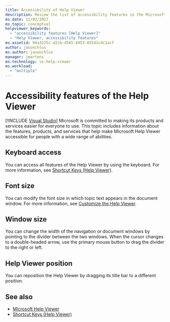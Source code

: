 ```yaml
---
title: Accessibility of Help Viewer
description: Review the list of accessibility features in the Microsoft Help Viewer, covering keyboard access, font size, window size, and Help Viewer position.
ms.date: 11/02/2017
ms.topic: conceptual
helpviewer_keywords:
  - "accessibility features [Help Viewer]"
  - "Help Viewer, accessibility features"
ms.assetid: 94a3225c-d2cb-4565-8453-855d1cdc1acf
author: jasonchlus
ms.author: jasonchlus
manager: jmartens
ms.technology: vs-help-viewer
ms.workload:
  - "multiple"
---
```

# Accessibility features of the Help Viewer

 [!INCLUDE [Visual Studio](~/includes/applies-to-version/vs-windows-only.md)]
Microsoft is committed to making its products and services easier for everyone to use. This topic includes information about the features, products, and services that help make Microsoft Help Viewer accessible for people with a wide range of abilities.

## Keyboard access
You can access all features of the Help Viewer by using the keyboard. For more information, see [Shortcut Keys (Help Viewer)](../help-viewer/shortcut-keys.md).

## Font size
You can modify the font size in which topic text appears in the document window. For more information, see [Customize the Help Viewer](../help-viewer/customize.md).

## Window size
You can change the width of the navigation or document windows by pointing to the divider between the two windows. When the cursor changes to a double-headed arrow, use the primary mouse button to drag the divider to the right or left.

## Help Viewer position
You can reposition the Help Viewer by dragging its title bar to a different position.

## See also

- [Microsoft Help Viewer](../help-viewer/overview.md)
- [Shortcut Keys (Help Viewer)](../help-viewer/shortcut-keys.md)